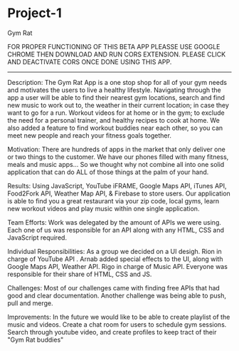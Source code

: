 # Project-1

Gym Rat

FOR PROPER FUNCTIONING OF THIS BETA APP PLEASSE USE GOOGLE CHROME THEN DOWNLOAD AND RUN CORS EXTENSION. PLEASE CLICK AND DEACTIVATE CORS ONCE DONE USING THIS APP.

------------------------------------------------------------------------------------------------------------------

Description: The Gym Rat App is a one stop shop for all of your gym needs and motivates the users to live a healthy lifestyle. Navigating through the app a user will be able to find their nearest gym locations, search and find new music to work out to, the weather in their current location; in case they want to go for a run. Workout videos for at home or in the gym; to exclude the need for a personal trainer, and healthy recipes to cook at home. We also added a feature to find workout buddies near each other, so you can meet new people and reach your fitness goals together.

Motivation: There are hundreds of apps in the market that only deliver one or two things to the customer. We have our phones filled with many fitness, meals and music apps… So we thought why not combine all into one solid application that can do ALL of those things at the palm of your hand.

Results: Using JavaScript, YouTube iFRAME, Google Maps API, iTunes API, Food2Fork API, Weather Map API, & Firebase to store users. Our application is able to find you a great restaurant via your zip code, local gyms, learn new workout videos and play music within one single application. 

Team Efforts: Work was delegated by the amount of APIs we were using. Each one of us was responsible for an API along with any HTML, CSS and JavaScript required. 

Individual Responsibilities: As a group we decided on a UI desigh. Rion in charge of YouTube API . Arnab added special effects to the UI, along with Google Maps API, Weather API. Rigo in charge of Music API. Everyone was responsible for their share of HTML, CSS and JS.

Challenges: Most of our challenges came with finding free APIs that had good and clear documentation. Another challenge was being able to push, pull and merge.

Improvements: In the future we would like to be able to create playlist of the music and videos. Create a chat room for users to schedule gym sessions. Search through youtube video, and create profiles to keep tract of their "Gym Rat buddies"
